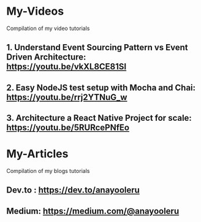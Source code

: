 # My-Videos
Compilation of my video tutorials

## 1. Understand Event Sourcing Pattern vs Event Driven Architecture: https://youtu.be/vkXL8CE81SI

## 2. Easy NodeJS test setup with Mocha and Chai: https://youtu.be/rrj2YTNuG_w

## 3. Architecture a React Native Project for scale: https://youtu.be/5RURcePNfEo


# My-Articles
Compilation of my blogs tutorials

## Dev.to : https://dev.to/anayooleru

## Medium: https://medium.com/@anayooleru

## 
